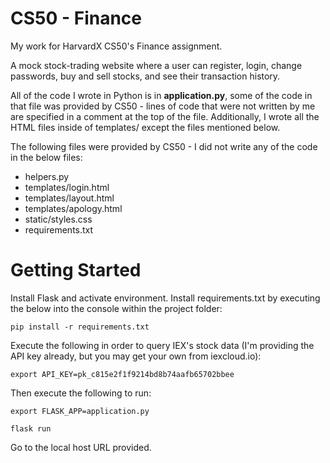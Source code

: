 # CS50 - Finance
My work for HarvardX CS50's Finance assignment.

A mock stock-trading website where a user can register, login, change passwords, buy and sell stocks, and see their transaction history.

All of the code I wrote in Python is in **application.py**, some of the code in that file was provided by CS50 - lines of code that were not written by me are specified in a comment at the top of the file. Additionally, I wrote all the HTML files inside of templates/ except the files mentioned below.

The following files were provided by CS50 - I did not write any of the code in the below files:
* helpers.py
* templates/login.html
* templates/layout.html
* templates/apology.html
* static/styles.css
* requirements.txt

# Getting Started

Install Flask and activate environment. 
Install requirements.txt by executing the below into the console within the project folder:

```
pip install -r requirements.txt
```

Execute the following in order to query IEX's stock data (I'm providing the API key already, but you may get your own from iexcloud.io):
```
export API_KEY=pk_c815e2f1f9214bd8b74aafb65702bbee
```

Then execute the following to run:
```
export FLASK_APP=application.py
```
```
flask run
```

Go to the local host URL provided.
